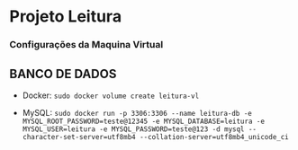 # Projeto Leitura

### Configurações da Maquina Virtual

## BANCO DE DADOS

- Docker:
  `sudo docker volume create leitura-vl`

- MySQL:
  `sudo docker run -p 3306:3306 --name leitura-db -e MYSQL_ROOT_PASSWORD=teste@12345 -e MYSQL_DATABASE=leitura -e MYSQL_USER=leitura -e MYSQL_PASSWORD=teste@123 -d mysql --character-set-server=utf8mb4 --collation-server=utf8mb4_unicode_ci`

